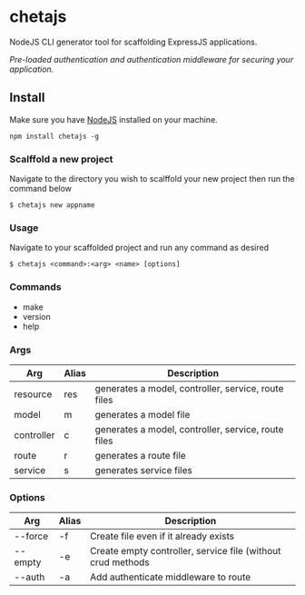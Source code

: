 # chetajs

NodeJS CLI generator tool for scaffolding ExpressJS applications.

*Pre-loaded authentication and authentication middleware for securing your application.*


## Install
Make sure you have [NodeJS](https://nodejs.org/en/) installed on your machine.
```
npm install chetajs -g
```

### Scalffold a new project
Navigate to the directory you wish to scalffold your new project then run the command below
```
$ chetajs new appname
```

### Usage
Navigate to your scaffolded project and run any command as desired
```
$ chetajs <command>:<arg> <name> [options]
```

### Commands

 - make
 - version
 - help

### Args
|Arg|Alias|Description
|--|--|--|
| resource|res|generates a model, controller, service, route files  |
| model|m|generates a model file	  |
| controller|c|generates a model, controller, service, route files  |
| route|r|generates a route file  |
| service|s|generates service files  |

### Options
|Arg|Alias|Description
|--|--|--|
| --force  |-f  |Create file even if it already exists
| --empty   |-e| Create empty controller, service file (without crud methods
| --auth   |-a|Add authenticate middleware to route |
